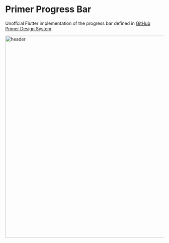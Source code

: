 # Primer Progress Bar

Unoffcial Flutter implementation of the progress bar defined in [GitHub Primer Design System](https://primer.style/design/components/progress-bar).

<img width="640" alt="header" src="https://github.com/fujidaiti/fms/assets/68946713/335d78ff-bade-44c7-9efc-d8b838ca4651">
